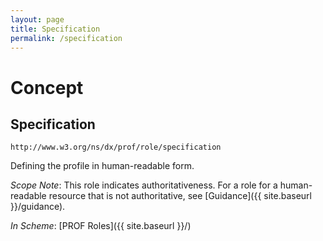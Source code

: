 ```yaml
---
layout: page
title: Specification
permalink: /specification
---
```

# Concept

## Specification

`http://www.w3.org/ns/dx/prof/role/specification`

Defining the profile in human-readable form.

_Scope Note_: This role indicates authoritativeness. For a role for a human-readable resource that is not authoritative, see [Guidance]({{ site.baseurl }}/guidance).

_In Scheme_: [PROF Roles]({{ site.baseurl }}/)
